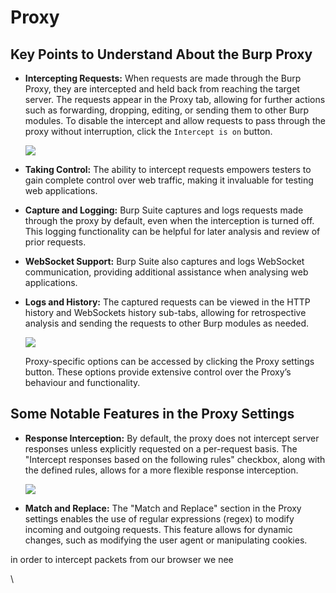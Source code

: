 # Proxy

## **Key Points to Understand About the Burp Proxy**

*   **Intercepting Requests:** When requests are made through the Burp Proxy, they are intercepted and held back from reaching the target server. The requests appear in the Proxy tab, allowing for further actions such as forwarding, dropping, editing, or sending them to other Burp modules. To disable the intercept and allow requests to pass through the proxy without interruption, click the `Intercept is on` button.

    ![](https://tryhackme-images.s3.amazonaws.com/user-uploads/5d9e176315f8850e719252ed/room-content/73989984d0985412a3405ea1d6f8d171.png)
* **Taking Control:** The ability to intercept requests empowers testers to gain complete control over web traffic, making it invaluable for testing web applications.
* **Capture and Logging:** Burp Suite captures and logs requests made through the proxy by default, even when the interception is turned off. This logging functionality can be helpful for later analysis and review of prior requests.
* **WebSocket Support:** Burp Suite also captures and logs WebSocket communication, providing additional assistance when analysing web applications.
*   **Logs and History:** The captured requests can be viewed in the HTTP history and WebSockets history sub-tabs, allowing for retrospective analysis and sending the requests to other Burp modules as needed.

    ![](https://tryhackme-images.s3.amazonaws.com/user-uploads/5d9e176315f8850e719252ed/room-content/8d5388b41dc847d2af38acf7ef4b116c.png)

    Proxy-specific options can be accessed by clicking the Proxy settings button. These options provide extensive control over the Proxy’s behaviour and functionality.

## **Some Notable Features in the Proxy Settings**

*   **Response Interception:** By default, the proxy does not intercept server responses unless explicitly requested on a per-request basis. The "Intercept responses based on the following rules" checkbox, along with the defined rules, allows for a more flexible response interception.

    ![](https://tryhackme-images.s3.amazonaws.com/user-uploads/5d9e176315f8850e719252ed/room-content/e24fd91064186b78014d6afd773d60f3.png)
* **Match and Replace:** The "Match and Replace" section in the Proxy settings enables the use of regular expressions (regex) to modify incoming and outgoing requests. This feature allows for dynamic changes, such as modifying the user agent or manipulating cookies.

in order to intercept packets from our browser we nee

\

